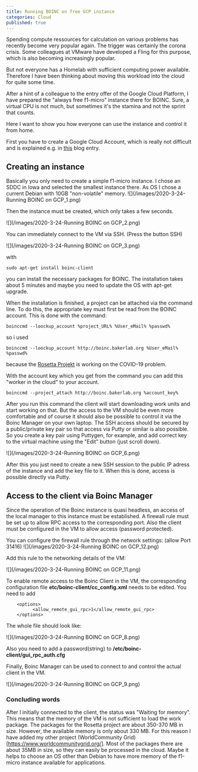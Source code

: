 ```yaml
---
title: Running BOINC on free GCP instance
categories: Cloud
published: true
---
```

Spending compute ressources for calculation on various problems has recently become very popular again. The trigger was certainly the corona crisis.
Some colleagues at VMware have developed a Fling for this purpose, which is also becoming increasingly popular.

But not everyone has a Homelab with sufficient computing power available. Therefore I have been thinking about moving this workload into the cloud for quite some time. 

After a hint of a colleague to the entry offer of the Google Cloud Platform, I have prepared the "always free f1-micro" instance there for BOINC. Sure, a virtual CPU is not much, but sometimes it's the stamina and not the sprint that counts.

Here I want to show you how everyone can use the instance and control it from home.

First you have to create a Google Cloud Account, which is really not difficult and is explained e.g. in [this](https://medium.com/@hbmy289/how-to-set-up-a-free-micro-vps-on-google-cloud-platform-bddee893ac09) blog entry.

## Creating an instance

Basically you only need to create a simple f1-micro instance. I chose an SDDC in Iowa and selected the smallest instance there. As OS I chose a current Debian with 10GB "non-volatile" memory. ![](/images/2020-3-24-Running BOINC on GCP_1.png)

Then the instance must be created, which only takes a few seconds.

![](/images/2020-3-24-Running BOINC on GCP_2.png)

You can immediately connect to the VM via SSH. (Press the button SSH)

![](/images/2020-3-24-Running BOINC on GCP_3.png)

with
```
sudo apt-get install boinc-client
```
you can install the necessary packages for BOINC. The installation takes about 5 minutes and maybe you need to update the OS with apt-get upgrade.

When the installation is finished, a project can be attached via the command line. To do this, the appropriate key must first be read from the BOINC account. This is done with the command: 

```
boinccmd --loockup_account %project_URL% %User_eMail% %passwd%
```
so i used

```
boinccmd --loockup_account http://boinc.bakerlab.org %User_eMail% %passwd%
```
because the [Rosetta Projekt](http://boinc.bakerlab.org) is working on the COVID-19 problem.

With the account key which you get from the command you can add this "worker in the cloud" to your account.
```
boinccmd --project_attach http://boinc.bakerlab.org %account_key%
```
After you run this command the client will start downloading work units and start working on that.
But the access to the VM should be even more comfortable and of course it should also be possible to control it via the Boinc Manager on your own laptop.
The SSH access should be secured by a public/private key pair so that access via Putty or similar is also possible.
So you create a key pair using Puttygen, for example, and add correct key to the virtual machine using the "Edit" button (just scroll down).

![](/images/2020-3-24-Running BOINC on GCP_6.png)

After this you just need to create a new SSH session to the public IP adress of the instance and add the key file to it. When this is done, access is possible directly via Putty.

## Access to the client via Boinc Manager

Since the operation of the Boinc instance is quasi headless, an access of the local manager to this instance must be established. 
A firewall rule must be set up to allow RPC access to the corresponding port. Also the client must be configured in the VM to allow access (password protected).

You can configure the firewall rule through the network settings: (allow Port 31416)
![](/images/2020-3-24-Running BOINC on GCP_12.png)

Add this rule to the networking details of the VM:

![](/images/2020-3-24-Running BOINC on GCP_11.png)

To enable remote access to the Boinc Client in the VM, the corresponding configuration file **etc/boinc-client/cc_config.xml** needs to be edited. You need to add 
```
	<options>
          <allow_remote_gui_rpc>1</allow_remote_gui_rpc>
	</options>
```

The whole file should look like:

![](/images/2020-3-24-Running BOINC on GCP_8.png)

Also you need to add a password(string) to **/etc/boinc-client/gui_rpc_auth.cfg**

Finally, Boinc Manager can be used to connect to and control the actual client in the VM.

![](/images/2020-3-24-Running BOINC on GCP_9.png)

### Concluding words

After I initially connected to the client, the status was "Waiting for memory". This means that the memory of the VM is not sufficient to load the work package. The packages for the Rosetta project are about 350-370 MB in size. However, the available memory is only about 330 MB. For this reason I have added my other project (WorldCommunity Grid)[https://www.worldcommunitygrid.org/]. Most of the packages there are about 35MB in size, so they can easily be processed in the cloud. Maybe it helps to choose an OS other than Debian to have more memory of the f1-micro instance available for applications.

